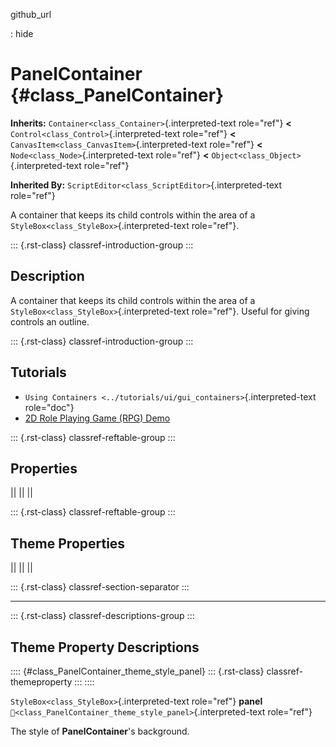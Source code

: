 github_url

:   hide

# PanelContainer {#class_PanelContainer}

**Inherits:** `Container<class_Container>`{.interpreted-text role="ref"}
**\<** `Control<class_Control>`{.interpreted-text role="ref"} **\<**
`CanvasItem<class_CanvasItem>`{.interpreted-text role="ref"} **\<**
`Node<class_Node>`{.interpreted-text role="ref"} **\<**
`Object<class_Object>`{.interpreted-text role="ref"}

**Inherited By:** `ScriptEditor<class_ScriptEditor>`{.interpreted-text
role="ref"}

A container that keeps its child controls within the area of a
`StyleBox<class_StyleBox>`{.interpreted-text role="ref"}.

::: {.rst-class}
classref-introduction-group
:::

## Description

A container that keeps its child controls within the area of a
`StyleBox<class_StyleBox>`{.interpreted-text role="ref"}. Useful for
giving controls an outline.

::: {.rst-class}
classref-introduction-group
:::

## Tutorials

- `Using Containers <../tutorials/ui/gui_containers>`{.interpreted-text
  role="doc"}
- [2D Role Playing Game (RPG)
  Demo](https://godotengine.org/asset-library/asset/2729)

::: {.rst-class}
classref-reftable-group
:::

## Properties

||
||
||

::: {.rst-class}
classref-reftable-group
:::

## Theme Properties

||
||
||

::: {.rst-class}
classref-section-separator
:::

------------------------------------------------------------------------

::: {.rst-class}
classref-descriptions-group
:::

## Theme Property Descriptions

:::: {#class_PanelContainer_theme_style_panel}
::: {.rst-class}
classref-themeproperty
:::
::::

`StyleBox<class_StyleBox>`{.interpreted-text role="ref"} **panel**
`🔗<class_PanelContainer_theme_style_panel>`{.interpreted-text
role="ref"}

The style of **PanelContainer**\'s background.
